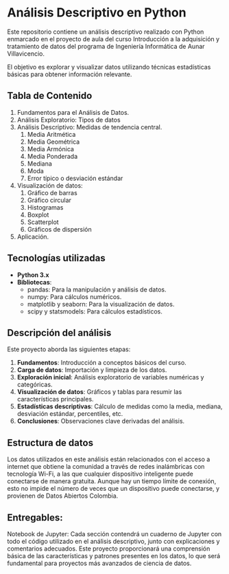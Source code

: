 # Análisis Descriptivo en Python
Este repositorio contiene un análisis descriptivo realizado con Python enmarcado en el
proyecto de aula del curso Introducción a la adquisición y tratamiento de datos del
programa de Ingeniería Informática de Aunar Villavicencio.

El objetivo es explorar y visualizar datos utilizando técnicas estadísticas básicas para
obtener información relevante.

## Tabla de Contenido 
1. Fundamentos para el Análisis de Datos.
2. Análisis Exploratorio: Tipos de datos
3. Análisis Descriptivo: Medidas de tendencia central.
    1. Media Aritmética
    2. Media Geométrica
    3. Media Armónica
    4. Media Ponderada
    5. Mediana
    6. Moda
    7. Error típico o desviación estándar
4. Visualización de datos:
    1. Gráfico de barras
    2. Gráfico circular
    3. Histogramas
    4. Boxplot
    5. Scatterplot
    6. Gráficos de dispersión
5. Aplicación. 

## Tecnologías utilizadas
* **Python 3.x**
* **Bibliotecas**:
    * pandas: Para la manipulación y análisis de datos.
    * numpy: Para cálculos numéricos.
    * matplotlib y seaborn: Para la visualización de datos.
    * scipy y statsmodels: Para cálculos estadísticos.

## Descripción del análisis 
Este proyecto aborda las siguientes etapas:
1. **Fundamentos**: Introducción a conceptos básicos del curso.
2. **Carga de datos**: Importación y limpieza de los datos.
3. **Exploración inicial**: Análisis exploratorio de variables numéricas y categóricas.
4. **Visualización de datos**: Gráficos y tablas para resumir las características principales.
5. **Estadísticas descriptivas**: Cálculo de medidas como la media, mediana,
desviación estándar, percentiles, etc.
6. **Conclusiones**: Observaciones clave derivadas del análisis. 

## Estructura de datos 
Los datos utilizados en este análisis están relacionados con el acceso a internet que obtiene la comunidad a través de redes inalámbricas con tecnología Wi-Fi, a las que cualquier dispositivo inteligente puede conectarse de manera gratuita. Aunque hay un tiempo límite de conexión, esto no impide el número de veces que un dispositivo puede conectarse, y provienen de Datos Abiertos Colombia.

## Entregables:
Notebook de Jupyter: Cada sección contendrá un cuaderno de Jupyter con todo el
código utilizado en el análisis descriptivo, junto con explicaciones y comentarios adecuados. Este proyecto proporcionará una comprensión básica de las características y patrones presentes en los datos, lo que será fundamental para proyectos más avanzados de ciencia de datos.

